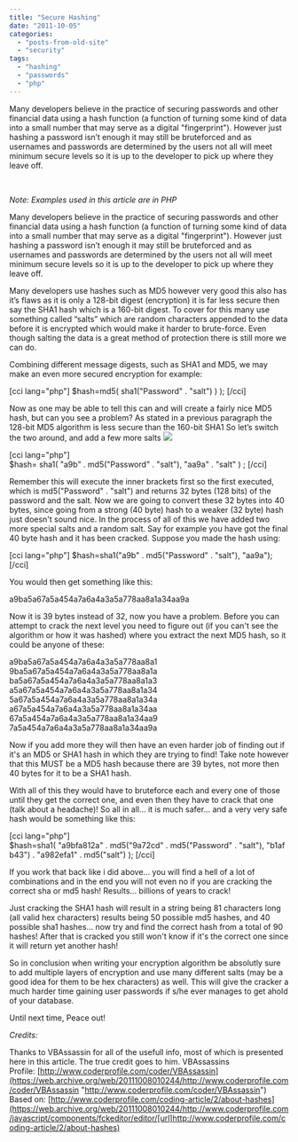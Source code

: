 ```yaml
---
title: "Secure Hashing"
date: "2011-10-05"
categories: 
  - "posts-from-old-site"
  - "security"
tags: 
  - "hashing"
  - "passwords"
  - "php"
---
```


Many developers believe in the practice of securing passwords and other financial data using a hash function (a function of turning some kind of data into a small number that may serve as a digital "fingerprint"). However just hashing a password isn’t enough it may still be bruteforced and as usernames and passwords are determined by the users not all will meet minimum secure levels so it is up to the developer to pick up where they leave off.

 

_Note: Examples used in this article are in PHP_

Many developers believe in the practice of securing passwords and other financial data using a hash function (a function of turning some kind of data into a small number that may serve as a digital "fingerprint"). However just hashing a password isn’t enough it may still be bruteforced and as usernames and passwords are determined by the users not all will meet minimum secure levels so it is up to the developer to pick up where they leave off.

Many developers use hashes such as MD5 however very good this also has it’s flaws as it is only a 128-bit digest (encryption) it is far less secure then say the SHA1 hash which is a 160-bit digest. To cover for this many use something called “salts” which are random characters appended to the data before it is encrypted which would make it harder to brute-force. Even though salting the data is a great method of protection there is still more we can do.

Combining different message digests, such as SHA1 and MD5, we may make an even more secured encryption for example:

\[cci lang="php"\] $hash=md5( sha1("Password" . "salt") ) ); \[/cci\]

Now as one may be able to tell this can and will create a fairly nice MD5 hash, but can you see a problem? As stated in a previous paragraph the 128-bit MD5 algorithm is less secure than the 160-bit SHA1 So let’s switch the two around, and add a few more salts ![](images/15.gif)

\[cci lang="php"\] $hash= sha1( "a9b" . md5("Password" . "salt"), "aa9a" . "salt" ) ; \[/cci\]

Remember this will execute the inner brackets first so the first executed, which is md5("Password" . "salt") and returns 32 bytes (128 bits) of the password and the salt. Now we are going to convert these 32 bytes into 40 bytes, since going from a strong (40 byte) hash to a weaker (32 byte) hash just doesn't sound nice. In the process of all of this we have added two more special salts and a random salt. Say for example you have got the final 40 byte hash and it has been cracked. Suppose you made the hash using:

\[cci lang="php"\] $hash=sha1("a9b" . md5("Password" . "salt"), "aa9a"); \[/cci\]

You would then get something like this:

a9ba5a67a5a454a7a6a4a3a5a778aa8a1a34aa9a

Now it is 39 bytes instead of 32, now you have a problem. Before you can attempt to crack the next level you need to figure out (if you can't see the algorithm or how it was hashed) where you extract the next MD5 hash, so it could be anyone of these:

a9ba5a67a5a454a7a6a4a3a5a778aa8a1 9ba5a67a5a454a7a6a4a3a5a778aa8a1a ba5a67a5a454a7a6a4a3a5a778aa8a1a3 a5a67a5a454a7a6a4a3a5a778aa8a1a34 5a67a5a454a7a6a4a3a5a778aa8a1a34a a67a5a454a7a6a4a3a5a778aa8a1a34aa 67a5a454a7a6a4a3a5a778aa8a1a34aa9 7a5a454a7a6a4a3a5a778aa8a1a34aa9a

Now if you add more they will then have an even harder job of finding out if it's an MD5 or SHA1 hash in which they are trying to find! Take note however that this MUST be a MD5 hash because there are 39 bytes, not more then 40 bytes for it to be a SHA1 hash.

With all of this they would have to bruteforce each and every one of those until they get the correct one, and even then they have to crack that one (talk about a headache)! So all in all... it is much safer... and a very very safe hash would be something like this:

\[cci lang="php"\] $hash=sha1( "a9bfa812a" . md5("9a72cd" . md5("Password" . "salt"), "b1afb43") . "a982efa1" . md5("salt") ); \[/cci\]

If you work that back like i did above... you will find a hell of a lot of combinations and in the end you will not even no if you are cracking the correct sha or md5 hash! Results... billions of years to crack!

Just cracking the SHA1 hash will result in a string being 81 characters long (all valid hex characters) results being 50 possible md5 hashes, and 40 possible sha1 hashes... now try and find the correct hash from a total of 90 hashes! After that is cracked you still won't know if it's the correct one since it will return yet another hash!

So in conclusion when writing your encryption algorithm be absolutly sure to add multiple layers of encryption and use many different salts (may be a good idea for them to be hex characters) as well. This will give the cracker a much harder time gaining user passwords if s/he ever manages to get ahold of your database.

Until next time, Peace out!

_Credits:_

Thanks to VBAssassin for all of the usefull info, most of which is presented here in this article. The true credit goes to him. VBAssassins Profile: [http://www.coderprofile.com/coder/VBAssassin](https://web.archive.org/web/20111008010244/http://www.coderprofile.com/coder/VBAssassin "http://www.coderprofile.com/coder/VBAssassin") Based on: [http://www.coderprofile.com/coding-article/2/about-hashes](https://web.archive.org/web/20111008010244/http://www.coderprofile.com/javascript/components/fckeditor/editor/[url]http://www.coderprofile.com/coding-article/2/about-hashes)
